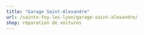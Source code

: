 ```yaml
---
title: "Garage Saint-Alexandre"
url: /sainte-foy-les-lyon/garage-saint-alexandre/
shop: réparation de voitures
---
```

